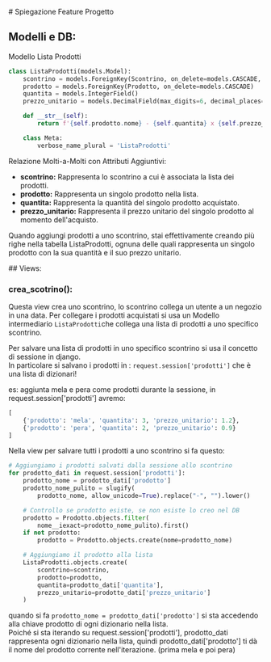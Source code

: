 # Spiegazione Feature Progetto


## Modelli e DB:

Modello Lista Prodotti
```python
class ListaProdotti(models.Model):
    scontrino = models.ForeignKey(Scontrino, on_delete=models.CASCADE, related_name='lista_prodotti')
    prodotto = models.ForeignKey(Prodotto, on_delete=models.CASCADE)
    quantita = models.IntegerField()
    prezzo_unitario = models.DecimalField(max_digits=6, decimal_places=2)

    def __str__(self):
        return f'{self.prodotto.nome} - {self.quantita} x {self.prezzo_unitario} $'

    class Meta:
        verbose_name_plural = 'ListaProdotti'
```

Relazione Molti-a-Molti con Attributi Aggiuntivi:

- **scontrino:** Rappresenta lo scontrino a cui è associata la lista dei prodotti.
- **prodotto:** Rappresenta un singolo prodotto nella lista.
- **quantita:** Rappresenta la quantità del singolo prodotto acquistato.
- **prezzo_unitario:** Rappresenta il prezzo unitario del singolo prodotto al momento dell'acquisto.  

Quando aggiungi prodotti a uno scontrino, stai effettivamente creando più righe nella tabella ListaProdotti, ognuna delle quali rappresenta un singolo prodotto con la sua quantità e il suo prezzo unitario.



## Views:

### crea_scotrino():

Questa view crea uno scontrino, lo scontrino collega un utente a un negozio in una data. Per collegare i prodotti acquistati si usa un Modello intermediario `ListaProdotti`che collega una lista di prodotti a uno specifico scontrino.  

Per salvare una lista di prodotti in uno specifico scontrino si usa il concetto di sessione in django.  
In particolare si salvano i prodotti in : `request.session['prodotti']` che è una lista di dizionari!  

es: aggiunta mela e pera come prodotti durante la sessione, in request.session['prodotti'] avremo:

```python
[
    {'prodotto': 'mela', 'quantita': 3, 'prezzo_unitario': 1.2},
    {'prodotto': 'pera', 'quantita': 2, 'prezzo_unitario': 0.9}
]
```

Nella view per salvare tutti i prodotti a uno scontrino si fa questo:

```python
# Aggiungiamo i prodotti salvati dalla sessione allo scontrino
for prodotto_dati in request.session['prodotti']:
    prodotto_nome = prodotto_dati['prodotto']
    prodotto_nome_pulito = slugify(
        prodotto_nome, allow_unicode=True).replace("-", "").lower()

    # Controllo se prodotto esiste, se non esiste lo creo nel DB
    prodotto = Prodotto.objects.filter(
        nome__iexact=prodotto_nome_pulito).first()
    if not prodotto:
        prodotto = Prodotto.objects.create(nome=prodotto_nome)

    # Aggiungiamo il prodotto alla lista
    ListaProdotti.objects.create(
        scontrino=scontrino,
        prodotto=prodotto,
        quantita=prodotto_dati['quantita'],
        prezzo_unitario=prodotto_dati['prezzo_unitario']
    )
```

quando si fa `prodotto_nome = prodotto_dati['prodotto']` si sta accedendo alla chiave prodotto di ogni dizionario nella lista.  
Poiché si sta iterando su request.session['prodotti'], prodotto_dati rappresenta ogni dizionario nella lista, quindi prodotto_dati['prodotto'] ti dà il nome del prodotto corrente nell'iterazione. (prima mela e poi pera)  

